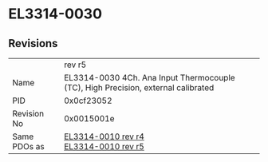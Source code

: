 # EL3314-0030

## Revisions
<table>
<tr>
<td></td>
<td>rev r5</td>
</tr>
<tr>
<td>Name</td>
<td>EL3314-0030 4Ch. Ana Input Thermocouple (TC), High Precision, external calibrated</td>
</tr>
<tr>
<td>PID</td>
<td>0x0cf23052</td>
</tr>
<tr>
<td>Revision No</td>
<td>0x0015001e</td>
</tr>
<tr>
<td>Same PDOs as</td>
<td><a href="EL3314-0010.md">EL3314-0010 rev r4</a><br/><a href="EL3314-0010.md">EL3314-0010 rev r5</a></td>
</tr>
</table>
